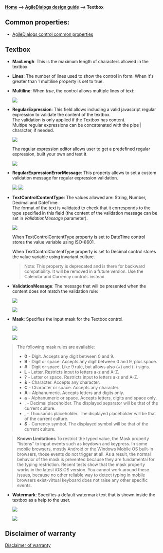 __[Home](/) --> [AgileDialogs design guide](/guides/AgileDialogs-DesignGuide.md) --> Textbox__

## Common properties:

- [AgileDialogs control common properties](ControlCommonProperties.md)

## Textbox

-   **MaxLengh**: This is the maximum length of characters allowed in the textbox.
-   **Lines**: The number of lines used to show the control in form. When it's greater than 1 multiline property is set to true.
-   **Multiline**: When *true*, the control allows multiple lines of text:

    ![](../media/AgileDialogsDesignGuide/TextboxControl_01.png)

-   **RegularExpression**: This field allows including a valid javascript regular
    expression to validate the content of the textbox.  
    The validation is only applied if the Textbox has content.  
    Multipe regular expressions can be concatenated with the pipe \| character,
    if needed.

	![](../media/AgileDialogsDesignGuide/TextboxControl_02_01.png)

	The regular expression editor allows user to get a predefined regular expression, built your own and test it.

	![](../media/AgileDialogsDesignGuide/TextboxControl_02_02.png)

-   **RegularExpressionErrorMessage**: This property allows to set a custom
    validation message for regular expression validation.

    ![](../media/AgileDialogsDesignGuide/TextboxControl_02.png)
    ![](../media/AgileDialogsDesignGuide/TextboxControl_03.png)

-   **TextControlContentType**: The values allowed are: String, Number, Decimal
    and DateTime.  
    The format of the text is validated to check that it corresponds to the type
    specified in this field (the content of the validation message can be set in
    *ValidationMessage* parameter).

    ![](../media/AgileDialogsDesignGuide/TextboxControl_04.png)
      
    When TextControlContentType property is set to DateTime control stores the value variable using ISO-8601.

    When TextControlContentType property is set to Decimal control stores the value variable using invariant culture.

    > Note: This property is deprecated and is there for backward compatibility. It
    will be removed in a future version. Use the Calendar and Currency controls instead.

-   **ValidationMessage**: The message that will be presented when the content
    does not match the validation rule:  

    ![](../media/AgileDialogsDesignGuide/TextboxControl_05_00.png)

    ![](../media/AgileDialogsDesignGuide/TextboxControl_05.png)

-   **Mask**: Specifies the input mask for the Textbox control.  

    ![](../media/AgileDialogsDesignGuide/TextboxControl_06_00.png)

    ![](../media/AgileDialogsDesignGuide/TextboxControl_06.png)

>   The following mask rules are available:
> -   **0** - Digit. Accepts any digit between 0 and 9.
> -   **9** - Digit or space. Accepts any digit between 0 and 9, plus space.
> -   **\#** - Digit or space. Like 9 rule, but allows also (+) and (-) signs.
> -   **L** - Letter. Restricts input to letters a-z and A-Z.
> -   **?** - Letter or space. Restricts input to letters a-z and A-Z.
> -   **&** - Character. Accepts any character.
> -   **C** - Character or space. Accepts any character.
> -   **A** - Alphanumeric. Accepts letters and digits only.
> -   **a** - Alphanumeric or space. Accepts letters, digits and space only.
> -   **.** - Decimal placeholder. The displayed separator will be that of the current culture.
> -   **,** - Thousands placeholder. The displayed placeholder will be that of the current culture.
> -   **\$** - Currency symbol. The displayed symbol will be that of the current culture.

> **Known Limitations**
> To restrict the typed value, the Mask property "listens" to input events such as keydown and keypress.
> In some mobile browsers, mostly Android or the Windows Mobile OS built-in browsers, those events do not trigger at all. As a result, the normal behavior of the mask is prevented because they are fundamental for the typing restriction.
> Recent tests show that the mask property works in the latest iOS OS version.
> You cannot work around these issues, because no other reliable way to detect typing in mobile browsers exist-virtual keyboard does not raise any other specific events.


-   **Watermark**: Specifies a default watermark text that is shown inside the textbox as a help to the user.
   
	![](../media/AgileDialogsDesignGuide/TextboxControl_07_00.png)

	![](../media/AgileDialogsDesignGuide/TextboxControl_07.png)
<!--    > __Note__: The Display Variable for Textbox control is deprectaed and is there for
backward compatibility. It will be removed in a future version.
-->
## Disclaimer of warranty

[Disclaimer of warranty](DisclaimerOfWarranty.md)

